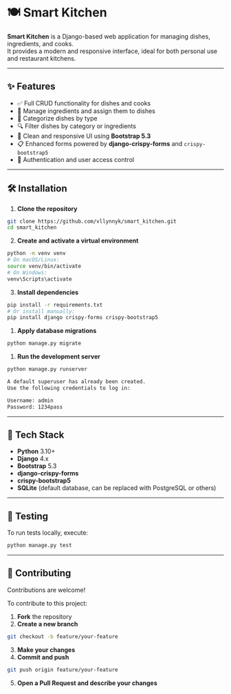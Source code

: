 # 🍽️ Smart Kitchen

**Smart Kitchen** is a Django-based web application for managing dishes, ingredients, and cooks.  
It provides a modern and responsive interface, ideal for both personal use and restaurant kitchens.

---

## ✨ Features

- ✅ Full CRUD functionality for dishes and cooks
- 🧂 Manage ingredients and assign them to dishes
- 📂 Categorize dishes by type
- 🔍 Filter dishes by category or ingredients
- 🎨 Clean and responsive UI using **Bootstrap 5.3**
- 📋 Enhanced forms powered by **django-crispy-forms** and `crispy-bootstrap5`
- 🔐 Authentication and user access control

---

## 🛠️ Installation

1. **Clone the repository**
```bash
git clone https://github.com/vllynnyk/smart_kitchen.git
cd smart_kitchen
```

2. **Create and activate a virtual environment**
```bash
python -m venv venv
# On macOS/Linux:
source venv/bin/activate
# On Windows:
venv\Scripts\activate
```
3. **Install dependencies**
```bash
pip install -r requirements.txt
# Or install manually:
pip install django crispy-forms crispy-bootstrap5
```
1. **Apply database migrations**
```bash
python manage.py migrate
```
1. **Run the development server**
```bash
python manage.py runserver

A default superuser has already been created.
Use the following credentials to log in:

Username: admin
Password: 1234pass
```
---

## 🧱 Tech Stack

- **Python** 3.10+
- **Django** 4.x
- **Bootstrap** 5.3
- **django-crispy-forms**
- **crispy-bootstrap5**
- **SQLite** (default database, can be replaced with PostgreSQL or others)

---

## 🧪 Testing

To run tests locally, execute:

```bash
python manage.py test
```

---

## 🤝 Contributing

Contributions are welcome!

To contribute to this project:

1. **Fork** the repository  
2. **Create a new branch**  
```bash
git checkout -b feature/your-feature
```
3. **Make your changes**
4. **Commit and push**
```bash
git push origin feature/your-feature
```
5. **Open a Pull Request and describe your changes**
